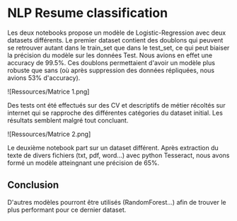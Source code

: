 # NLP Resume classification

Les deux notebooks propose un modèle de Logistic-Regression avec deux datasets différents. Le premier dataset contient des doublons qui peuvent se retrouver autant dans le train_set que dans le test_set, ce qui peut biaiser la précision du modèle sur les données Test.
Nous avions en effet une accuracy de 99.5%. Ces doublons permettaient d'avoir un modèle plus robuste que sans (où après suppression des données répliquées, nous avions 53% d'accuracy).

![Ressources/Matrice 1.png]

Des tests ont été effectués sur des CV et descriptifs de métier récoltés sur internet qui se rapproche des différentes catégories du dataset initial. Les résultats semblent malgré tout concluant.

![Ressources/Matrice 2.png]

Le deuxième notebook part sur un dataset différent. Après extraction du texte de divers fichiers (txt, pdf, word...) avec python Tesseract, nous avons formé un modèle atteingnant une précision de 65%.

## Conclusion

D'autres modèles pourront être utilisés (RandomForest...) afin de trouver le plus performant pour ce dernier dataset.
